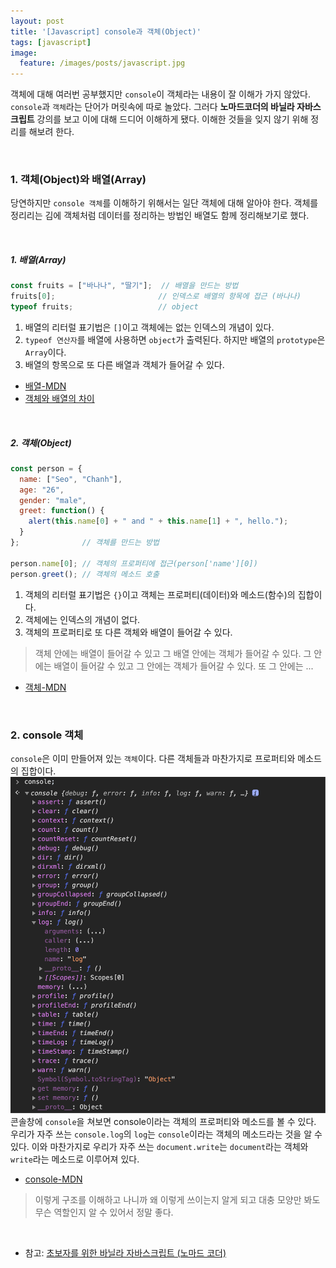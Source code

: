 ```yaml
---
layout: post
title: '[Javascript] console과 객체(Object)'
tags: [javascript]
image: 
  feature: /images/posts/javascript.jpg
---
```


객체에 대해 여러번 공부했지만 `console`이 객체라는 내용이 잘 이해가 가지 않았다. `console`과 `객체`라는 단어가 머릿속에 따로 놀았다. 그러다 **노마드코더의 바닐라 자바스크립트** 강의를 보고 이에 대해 드디어 이해하게 됐다. 이해한 것들을 잊지 않기 위해 정리를 해보려 한다.

<br>

### 1. 객체(Object)와 배열(Array)
당연하지만 `console 객체`를 이해하기 위해서는 일단 객체에 대해 알아야 한다. 객체를 정리리는 김에 객체처럼 데이터를 정리하는 방법인 배열도 함께 정리해보기로 했다.

<br>

##### 1. 배열(Array)

```javascript
const fruits = ["바나나", "딸기"];  // 배열을 만드는 방법
fruits[0];                       // 인덱스로 배열의 항목에 접근 (바나나)
typeof fruits;                   // object
```

1. 배열의 리터럴 표기법은 `[]`이고 객체에는 없는 인덱스의 개념이 있다.
2. `typeof 연산자`를 배열에 사용하면 `object`가 출력된다. 하지만 배열의 `prototype`은 `Array`이다. 
3. 배열의 항목으로 또 다른 배열과 객체가 들어갈 수 있다.

- [배열-MDN](https://developer.mozilla.org/ko/docs/Web/JavaScript/Reference/Global_Objects/Array)
- [객체와 배열의 차이](https://aomee0880.tistory.com/190)

<br>

##### 2. 객체(Object)

```javascript
const person = {
  name: ["Seo", "Chanh"],
  age: "26",
  gender: "male",
  greet: function() {
    alert(this.name[0] + " and " + this.name[1] + ", hello.");
  }
};              // 객체를 만드는 방법

person.name[0]; // 객체의 프로퍼티에 접근(person['name'][0])
person.greet(); // 객체의 메소드 호출
```

1. 객체의 리터럴 표기법은 `{}`이고 객체는 프로퍼티(데이터)와 메소드(함수)의 집합이다. 
2. 객체에는 인덱스의 개념이 없다. 
3. 객체의 프로퍼티로 또 다른 객체와 배열이 들어갈 수 있다.
> 객체 안에는 배열이 들어갈 수 있고 그 배열 안에는 객체가 들어갈 수 있다. 그 안에는 배열이 들어갈 수 있고 그 안에는 객체가 들어갈 수 있다. 또 그 안에는 ...

- [객체-MDN](https://developer.mozilla.org/ko/docs/Learn/JavaScript/Objects/Basics)


<br>

### 2. console 객체

`console`은 이미 만들어져 있는 `객체`이다. 다른 객체들과 마찬가지로 프로퍼티와 메소드의 집합이다. 
![console](/images/posts/2020-08-31/console.png)
콘솔창에 `console`을 쳐보면 console이라는 객체의 프로퍼티와 메소드를 볼 수 있다. 우리가 자주 쓰는 `console.log`의 `log`는 `console`이라는 객체의 메소드라는 것을 알 수 있다.
이와 마찬가지로 우리가 자주 쓰는 `document.write`는 `document`라는 객체와 `write`라는 메소드로 이루어져 있다.

- [console-MDN](https://developer.mozilla.org/ko/docs/Web/API/Console)

> 이렇게 구조를 이해하고 나니까 왜 이렇게 쓰이는지 알게 되고 대충 모양만 봐도 무슨 역할인지 알 수 있어서 정말 좋다.

<br>

- 참고: [초보자를 위한 바닐라 자바스크립트 (노마드 코더)](https://www.youtube.com/watch?v=wUHncG3VwPw&list=PL7jH19IHhOLM8YwJMTa3UkXZN-LldYnyK)